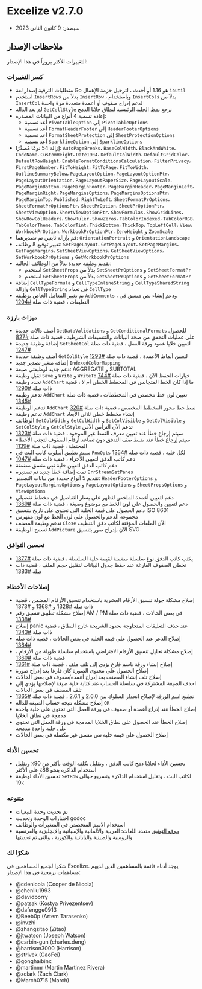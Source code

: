# Excelize v2.7.0

* سيصدر: 9 كانون الثاني 2023

## ملاحظات الإصدار

التغييرات الأكثر بروزاً في هذا الإصدار:

### كسر التغييرات

* متطلبات الترقية إصدار لغة Go هو 1.16 أو أحدث ، لترحيل حزمة الإهمال `ioutil`
* استخدم `InsertRows` بدلاً من `InsertRow` ، وباستخدام `InsertCols` بدلاً من `InsertCol` لدعم إدراج صفوف أو أعمدة متعددة مرة واحدة
* لم تعد الدالة `GetCellStyle` ترجع نمط الخلية الرئيسية لنطاق خلايا الدمج
* إعادة تسمية 4 أنواع من البيانات المصدرة:
  * أعد تسمية `PivotTableOption` إلى `PivotTableOptions`
  * أعد تسمية `FormatHeaderFooter` إلى `HeaderFooterOptions`
  * أعد تسمية `FormatSheetProtection` إلى `SheetProtectionOptions`
  * أعد تسمية `SparklineOption` إلى `SparklineOptions`
* إزالة 54 نوعًا مُصدَّرًا: `AutoPageBreaks`، `BaseColWidth`، `BlackAndWhite`، `CodeName`، `CustomHeight`، `Date1904`، `DefaultColWidth`، `DefaultGridColor`، `DefaultRowHeight`، `EnableFormatConditionsCalculation`، `FilterPrivacy`، `FirstPageNumber`، `FitToHeight`، `FitToPage`، `FitToWidth`، `OutlineSummaryBelow`، `PageLayoutOption`، `PageLayoutOptionPtr`، `PageLayoutOrientation`، `PageLayoutPaperSize`، `PageLayoutScale`، `PageMarginBottom`، `PageMarginFooter`، `PageMarginHeader`، `PageMarginLeft`، `PageMarginRight`، `PageMarginsOptions`، `PageMarginsOptionsPtr`، `PageMarginTop`، `Published`، `RightToLeft`، `SheetFormatPrOptions`، `SheetFormatPrOptionsPtr`، `SheetPrOption`، `SheetPrOptionPtr`، `SheetViewOption`، `SheetViewOptionPtr`، `ShowFormulas`، `ShowGridLines`، `ShowRowColHeaders`، `ShowRuler`، `ShowZeros`، `TabColorIndexed`، `TabColorRGB`، `TabColorTheme`، `TabColorTint`، `ThickBottom`، `ThickTop`، `TopLeftCell`، `View`، `WorkbookPrOption`، `WorkbookPrOptionPtr`، `ZeroHeight` و `ZoomScale`
* قم بإزالة ثابتين تم تصديرهما: `OrientationPortrait` و `OrientationLandscape`
* تغيير توقيع 8 وظائف: `SetPageLayout`، `GetPageLayout`، `SetPageMargins`، `GetPageMargins`، `SetSheetViewOptions`، `GetSheetViewOptions`، `SetWorkbookPrOptions` و `GetWorkbookPrOptions`
* تقديم وظيفة جديدة بدلاً من الوظائف الحالية:
  * استخدم `SetSheetProps` بدلاً من `SetSheetPrOptions` و `SetSheetFormatPr`
  * استخدم `GetSheetProps` بدلاً من `GetSheetPrOptions` و `GetSheetFormatPr`
* إضافة `CellTypeFormula` و `CellTypeInlineString` و `CellTypeSharedString` وإزالة `CellTypeString` في تعداد `CellType`
* تم تغيير المعامل الخاص بوظيفة `AddComments` ، ودعم إنشاء نص منسق في التعليقات ، قضية ذات صلة [#1204](https://github.com/xuri/excelize/issues/1204)

### ميزات بارزة

* أضف دالات جديدة `GetDataValidations` و `GetConditionalFormats` للحصول على عمليات التحقق من صحة البيانات والتنسيقات الشرطية ، قضية ذات صلة [#827](https://github.com/xuri/excelize/issues/827)
* إضافة وظيفة جديدة `SetSheetCol` لتعيين خلايا عمود ورقة العمل ، قضية ذات صلة [#1247](https://github.com/xuri/excelize/issues/1247)
* أضف وظيفة جديدة `GetColStyle` لتعيين أنماط الأعمدة ، قضية ذات صلة [#1293](https://github.com/xuri/excelize/issues/1293)
* إضافة متغير تصدير جديد `IndexedColorMapping`
* دعم جديد لوظيفتي صيغة: AGGREGATE و SUBTOTAL
* تقبل وظيفة `Save` و `Write` و `WriteTo` خيارات الحفظ الآن ، قضية ذات صلة [#744](https://github.com/xuri/excelize/issues/744)
* تحدد وظيفة `AddChart` ما إذا كان الخط المتجانس في المخطط الخطي أم لا ، قضية ذات صلة [#1290](https://github.com/xuri/excelize/issues/1290)
* تدعم وظيفة `AddChart` تعيين لون خط مخصص في المخططات ، قضية ذات صلة [#1345](https://github.com/xuri/excelize/issues/1345)
* تدعم الوظيفة `AddChart` نمط خط محور المخطط المخصص ، قضية ذات صلة [#320](https://github.com/xuri/excelize/issues/320)
* تدعم وظيفة `AddChart` إنشاء مخطط خطي ثلاثي الأبعاد
* الوظائف `SetColWidth` و `GetColWidth` و `SetColVisible` و `GetColVisible` و `SetColStyle` و `GetColStyle` تدعم الآن التزامن الآمن
* سيتم إرجاع خطأ عند تعيين معرف النمط غير الموجود ، قضية ذات صلة [#1323](https://github.com/xuri/excelize/issues/1323)
* سيتم إرجاع خطأ عند ضبط صف التدفق دون تصاعد أرقام الصفوف لتجنب الأخطاء المحتملة ، قضية ذات صلة [#1139](https://github.com/xuri/excelize/issues/1139)
* سيتم تطبيق أسلوب كاتب البث في `RowOpts` لكل خلية ، قضية ذات صلة [#1354](https://github.com/xuri/excelize/issues/1354)
* دعم كاتب الدفق لتعيين الأجزاء ، قضية ذات صلة [#1047](https://github.com/xuri/excelize/issues/1047)
* دعم كاتب الدفق لتعيين خلية نص منسق مضمنة
* تمت إضافة خطأ جديد تم تصديره `ErrStreamSetPanes`
* تقديم 5 أنواع جديدة من بيانات التصدير: `HeaderFooterOptions` و `PageLayoutMarginsOptions` و `PageLayoutOptions` و `SheetPropsOptions` و `ViewOptions`
* دعم لتعيين أعمدة الملخص لتظهر على يسار التفاصيل في مخطط تفصيلي
* دعم لتعيين والحصول على لون الخط مع موضوع وصبغة ، قضية ذات صلة [#1369](https://github.com/xuri/excelize/issues/1369)
* دعم الحصول على قيمة الخلية التي تحتوي على تاريخ بتنسيق ISO 8601
* مجموعة الدعم والحصول على لون الخط مع لون مفهرس
* تدعم وظيفة المصنف `Close` الآن الملفات المؤقتة لكاتب دفق التنظيف
* تسمح الوظيفة `AddPicture` الآن بإدراج صور بتنسيق SVG

### تحسين التوافق

* يكتب كاتب الدفق نوع سلسلة مضمنة لقيمة خلية السلسلة ، قضية ذات صلة  [#1377](https://github.com/xuri/excelize/issues/1377)
* تخطي الصفوف الفارغة عند حفظ جدول البيانات لتقليل حجم الملف ، قضية ذات صلة  [#1383](https://github.com/xuri/excelize/issues/1383)

### إصلاحات الأخطاء

* إصلاح مشكلة جولة تنسيق الأرقام العشرية باستخدام تنسيق الأرقام المضمن ، قضية ذات صلة [#1328](https://github.com/xuri/excelize/issues/1328) و [#1368](https://github.com/xuri/excelize/issues/1368) و [#1373](https://github.com/xuri/excelize/issues/1373)
* إصلاح مشكلة تطبيق تنسيق رقم AM / PM في بعض الحالات ، قضية ذات صلة [#1338](https://github.com/xuri/excelize/issues/1338)
* إصلاح panic عند حذف التعليقات المتجاوجة بحدود الشريحة خارج النطاق ، قضية ذات صلة [#1343](https://github.com/xuri/excelize/issues/1343)
* إصلاح الذعر عند الحصول على قيمة الخلية في بعض الحالات ، قضية ذات صلة [#1384](https://github.com/xuri/excelize/issues/1384)
* إصلاح مشكلة تحليل تنسيق الأرقام الافتراضي باستخدام سلسلة طويلة من الأرقام ، قضية ذات صلة [#1360](https://github.com/xuri/excelize/issues/1360)
* إصلاح إنشاء ورقة باسم فارغ يؤدي إلى تلف ملف ، قضية ذات صلة [#1361](https://github.com/xuri/excelize/issues/1361)
* إصلاح الحصول على محتوى الصورة كان فارغا بعد إدراج صورة
* إصلاح تلف إنشاء المصنف بعد إدراج أعمدة/صفوف في بعض الحالات
* احذف الصيغة المشتركة في سلسلة الحساب عند كتابة خلية صيغة لإصلاحها يؤدي إلى تلف المصنف في بعض الحالات
* تطبيع اسم الورقة لإصلاح انحدار السلوك بين 2.6.0 و 2.6.1 ، قضية ذات صلة [#1365](https://github.com/xuri/excelize/issues/1365)
* إصلاح مشكلة نتيجة حساب الصيغة للدالة `OR`
* إصلاح الخطأ عند إدراج أعمدة أو صفوف في ورقة العمل التي تحتوي على خلية واحدة مدمجة في نطاق الخلايا
* إصلاح الخطأ عند الحصول على نطاق الخلايا المدمجة في ورقة العمل التي تحتوي على خلية واحدة مدمجة
* إصلاح الحصول على قيمة خلية نص منسق غير مكتملة في بعض الحالات

### تحسين الأداء

* تحسين الأداء لخلايا دمج كاتب الدفق ، وتقليل تكلفة الوقت بأكثر من 90٪ وتقليل استخدام الذاكرة بنحو 86٪ على الأكثر
* تحسين الأداء لوظيفة `SetRow` لكاتب البث ، وتقليل استخدام الذاكرة وتسريع حوالي 19٪

### متنوعه

* تم تحديث وحدة التبعيات
* اختبارات الوحدة وتحديث godoc
* استخدام الاسم المتخصص في المتغيرات والوظائف
* [موقع التوثيق](https://xuri.me/excelize) متعدد اللغات: العربية والألمانية والإسبانية والإنجليزية والفرنسية والروسية والصينية واليابانية والكورية ، والتي تم تحديثها

### شكرًا لك

شكرا لجميع المساهمين في Excelize. يوجد أدناه قائمة بالمساهمين الذين لديهم مساهمات برمجية في هذا الإصدار:

* @cdenicola (Cooper de Nicola)
* @chenliu1993
* @davidborry
* @patsak (Kostya Privezentsev)
* @dafengge0913
* @Beeb0p (Artem Tarasenko)
* @invzhi
* @zhangzitao (Zitao)
* @jtwatson (Joseph Watson)
* @carbin-gun (charles.deng)
* @harrison3000 (Harrison)
* @strivek (GaoFei)
* @gonghaibinx
* @martinmr (Martin Martinez Rivera)
* @zclark (Zach Clark)
* @March0715 (March)
